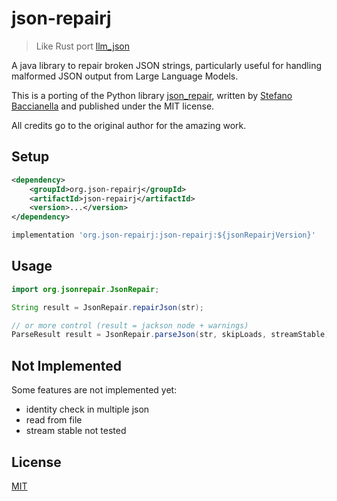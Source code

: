 # json-repairj

> Like Rust port [llm_json](https://github.com/oramasearch/llm_json)

A java library to repair broken JSON strings, particularly useful for handling malformed JSON output from Large Language Models.

This is a porting of the Python library [json_repair](https://github.com/mangiucugna/json_repair), written by [Stefano Baccianella](https://github.com/mangiucugna) and published under the MIT license.

All credits go to the original author for the amazing work.

## Setup

```xml
<dependency>
    <groupId>org.json-repairj</groupId>
    <artifactId>json-repairj</artifactId>
    <version>...</version>
</dependency>
```

```groovy
implementation 'org.json-repairj:json-repairj:${jsonRepairjVersion}'
```

## Usage

```java
import org.jsonrepair.JsonRepair;

String result = JsonRepair.repairJson(str);

// or more control (result = jackson node + warnings)
ParseResult result = JsonRepair.parseJson(str, skipLoads, streamStable);
```

## Not Implemented

Some features are not implemented yet:
- identity check in multiple json
- read from file
- stream stable not tested

## License

[MIT](/LICENSE.md)